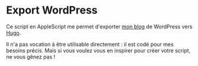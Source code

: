 # Export WordPress

Ce script en AppleScript me permet d'exporter [mon blog](http://voiretmanger) de WordPress vers [Hugo](http://gohugo.io). 

Il n'a pas vocation à être utilisable directement : il est codé pour mes besoins précis. Mais si vous voulez vous en inspirer pour créer votre script, ne vous gênez pas !
